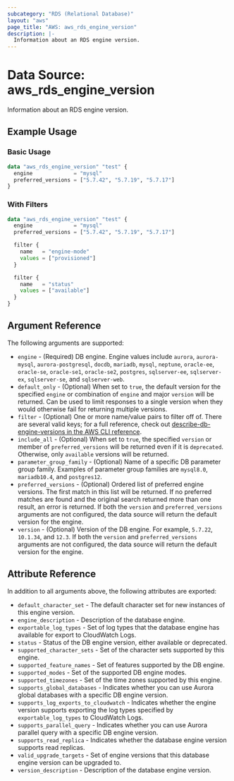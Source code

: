 ```yaml
---
subcategory: "RDS (Relational Database)"
layout: "aws"
page_title: "AWS: aws_rds_engine_version"
description: |-
  Information about an RDS engine version.
---
```


# Data Source: aws_rds_engine_version

Information about an RDS engine version.

## Example Usage

### Basic Usage

```terraform
data "aws_rds_engine_version" "test" {
  engine             = "mysql"
  preferred_versions = ["5.7.42", "5.7.19", "5.7.17"]
}
```

### With Filters

```terraform
data "aws_rds_engine_version" "test" {
  engine             = "mysql"
  preferred_versions = ["5.7.42", "5.7.19", "5.7.17"]

  filter {
    name   = "engine-mode"
    values = ["provisioned"]
  }

  filter {
    name   = "status"
    values = ["available"]
  }
}
```

## Argument Reference

The following arguments are supported:

* `engine` - (Required) DB engine. Engine values include `aurora`, `aurora-mysql`, `aurora-postgresql`, `docdb`, `mariadb`, `mysql`, `neptune`, `oracle-ee`, `oracle-se`, `oracle-se1`, `oracle-se2`, `postgres`, `sqlserver-ee`, `sqlserver-ex`, `sqlserver-se`, and `sqlserver-web`.
* `default_only` - (Optional) When set to `true`, the default version for the specified `engine` or combination of `engine` and major `version` will be returned. Can be used to limit responses to a single version when they would otherwise fail for returning multiple versions.
* `filter` - (Optional) One or more name/value pairs to filter off of. There are several valid keys; for a full reference, check out [describe-db-engine-versions in the AWS CLI reference](https://awscli.amazonaws.com/v2/documentation/api/latest/reference/rds/describe-db-engine-versions.html).
* `include_all` - (Optional) When set to `true`, the specified `version` or member of `preferred_versions` will be returned even if it is `deprecated`. Otherwise, only `available` versions will be returned.
* `parameter_group_family` - (Optional) Name of a specific DB parameter group family. Examples of parameter group families are `mysql8.0`, `mariadb10.4`, and `postgres12`.
* `preferred_versions` - (Optional) Ordered list of preferred engine versions. The first match in this list will be returned. If no preferred matches are found and the original search returned more than one result, an error is returned. If both the `version` and `preferred_versions` arguments are not configured, the data source will return the default version for the engine.
* `version` - (Optional) Version of the DB engine. For example, `5.7.22`, `10.1.34`, and `12.3`. If both the `version` and `preferred_versions` arguments are not configured, the data source will return the default version for the engine.

## Attribute Reference

In addition to all arguments above, the following attributes are exported:

* `default_character_set` - The default character set for new instances of this engine version.
* `engine_description` - Description of the database engine.
* `exportable_log_types` - Set of log types that the database engine has available for export to CloudWatch Logs.
* `status` - Status of the DB engine version, either available or deprecated.
* `supported_character_sets` - Set of the character sets supported by this engine.
* `supported_feature_names` - Set of features supported by the DB engine.
* `supported_modes` - Set of the supported DB engine modes.
* `supported_timezones` - Set of the time zones supported by this engine.
* `supports_global_databases` - Indicates whether you can use Aurora global databases with a specific DB engine version.
* `supports_log_exports_to_cloudwatch` - Indicates whether the engine version supports exporting the log types specified by `exportable_log_types` to CloudWatch Logs.
* `supports_parallel_query` - Indicates whether you can use Aurora parallel query with a specific DB engine version.
* `supports_read_replica` - Indicates whether the database engine version supports read replicas.
* `valid_upgrade_targets` - Set of engine versions that this database engine version can be upgraded to.
* `version_description` - Description of the database engine version.
